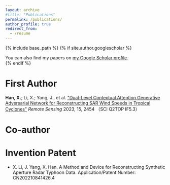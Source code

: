 ```yaml
---
layout: archive
#title: "Publications"
permalink: /publications/
author_profile: true
redirect_from:
  - /resume
---
```

{% include base_path %}
{% if site.author.googlescholar %}
  <div class="wordwrap">You can also find my papers on <a href="{{site.author.googlescholar}}">my Google Scholar profile</a>.</div>
{% endif %}

First Author
======
**Han, X.**; Li, X.; Yang, J., et al. ["Dual-Level Contextual Attention Generative Adversarial Network for Reconstructing SAR Wind Speeds in Tropical Cyclones"]([https://www.mdpi.com/2072-4292/15/24/5756](https://www.mdpi.com/2072-4292/15/9/2454)) *Remote Sensing* 2023, 15, 2454 （SCI Q2TOP IF5.3）


Co-author
=====

Invention Patent
=====
  - X. Li, J. Yang, X. Han. A Method and Device for Reconstructing Synthetic Aperture Radar Typhoon Data. Application/Patent Number: CN202210841426.4
